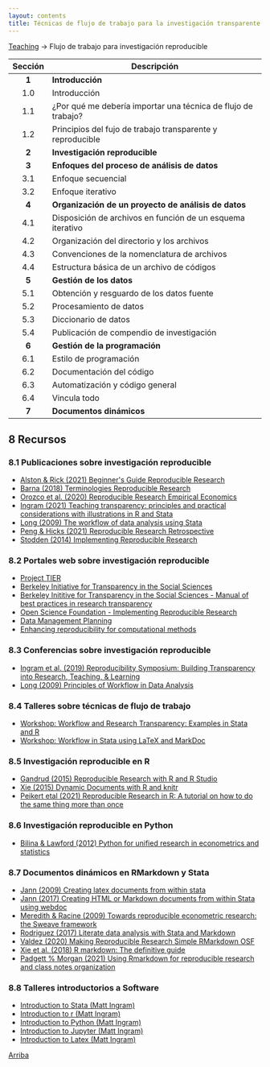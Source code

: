 ```yaml
---
layout: contents
title: Técnicas de flujo de trabajo para la investigación transparente y reproducible
---
```


<a name="Contenido"></a>

[Teaching](../../teaching) &rarr; Flujo de trabajo para investigación reproducible

| Sección       | Descripción  |
|:-------------:|--------------|
| **1**         | **Introducción** &nbsp;&nbsp; <a href="https://crenteriam.github.io/workshops/flujo-de-trabajo/introduccion/" style="color:black;"><i class="fa fa-folder-open" style="font-size:1em"></i></a> |
| 1.0       | Introducción  |
| 1.1       | ¿Por qué me debería importar una técnica de flujo de trabajo? |
| 1.2       | Principios del fujo de trabajo transparente y reproducible |
| **2**         | **Investigación reproducible** &nbsp;&nbsp; <a href="https://crenteriam.github.io/workshops/flujo-de-trabajo/investigacion-reproducible/" style="color:black;"><i class="fa fa-folder-open" style="font-size:1em"></i></a> |
| **3**         | **Enfoques del proceso de análisis de datos** &nbsp;&nbsp; <a href="https://crenteriam.github.io/workshops/flujo-de-trabajo/enfoques-analisisdedatos/" style="color:black;"><i class="fa fa-folder-open" style="font-size:1em"></i></a> |
| 3.1       | Enfoque secuencial |
| 3.2       | Enfoque iterativo |
| **4**         | **Organización de un proyecto de análisis de datos** &nbsp;&nbsp; <a href="https://crenteriam.github.io/workshops/flujo-de-trabajo/organizacion-proyectodeanalisis/" style="color:black;"><i class="fa fa-folder-open" style="font-size:1em"></i></a> |
| 4.1       | Disposición de archivos en función de un esquema iterativo |
| 4.2       | Organización del directorio y los archivos |
| 4.3       | Convenciones de la nomenclatura de archivos |
| 4.4       | Estructura básica de un archivo de códigos |
| **5**         | **Gestión de los datos** &nbsp;&nbsp; <a href="https://crenteriam.github.io/workshops/flujo-de-trabajo/gestion-datos/" style="color:black;"><i class="fa fa-folder-open" style="font-size:1em"></i></a> |
| 5.1       | Obtención y resguardo de los datos fuente |
| 5.2       | Procesamiento de datos |
| 5.3       | Diccionario de datos |
| 5.4       | Publicación de compendio de investigación |
| **6**         | **Gestión de la programación** &nbsp;&nbsp; <a href="https://crenteriam.github.io/workshops/flujo-de-trabajo/gestion-programacion/" style="color:black;"><i class="fa fa-folder-open" style="font-size:1em"></i></a> |
| 6.1       | Estilo de programación |
| 6.2       | Documentación del código |
| 6.3       | Automatización y código general |
| 6.4       | Vincula todo |
| **7**         | **Documentos dinámicos** &nbsp;&nbsp; <a href="XXXhttps://crenteriam.github.io/training/dynamic-documents/dynamicdocs-stataXXX/" style="color:black;"><i class="fa fa-folder-open" style="font-size:1em"></i></a> |

## 8 Recursos

### 8.1 Publicaciones sobre investigación reproducible

- [Alston & Rick (2021) Beginner's Guide Reproducible Research](https://doi.org/10.1002/bes2.1801)
- [Barna (2018) Terminologies Reproducible Research](https://arxiv.org/pdf/1802.03311.pdf)
- [Orozco et al. (2020) Reproducible Research Empirical Economics](https://doi.org/10.1111/joes.12389)
- [Ingram (2021) Teaching transparency: principles and practical considerations with illustrations in R and Stata](https://www.elgaronline.com/view/edcoll/9781839101205/9781839101205.00017.xml)
- [Long (2009) The workflow of data analysis using Stata](https://www.stata.com/bookstore/workflow-data-analysis-stata/)
- [Peng & Hicks (2021) Reproducible Research Retrospective](https://doi.org/10.1146/annurev-publhealth-012420-105110)
- [Stodden (2014) Implementing Reproducible Research](https://www.perlego.com/book/1573051/implementing-reproducible-research-pdf?utm_source=google&utm_medium=cpc&gclid=CjwKCAjw49qKBhAoEiwAHQVTo5GadG2Bt4rAYFycknvJ4VZ2xM-dNpaTBtOmysn7T7lvk4O5-wAcJBoCCoUQAvD_BwE)

### 8.2 Portales web sobre investigación reproducible

- [Project TIER](https://www.projecttier.org/)
- [Berkeley Initiative for Transparency in the Social Sciences](https://www.bitss.org/)
- [Berkeley Inititive for Transparency in the Social Sciences - Manual of best practices in research transparency](https://github.com/garretchristensen/BestPracticesManual)
- [Open Science Foundation - Implementing Reproducible Research](https://osf.io/s9tya/)
- [Data Management Planning](https://guides.nyu.edu/data_management/)
- [Enhancing reproducibility for computational methods](http://science.sciencemag.org/content/354/6317/1240)

### 8.3 Conferencias sobre investigación reproducible

- [Ingram et al. (2019) Reproducibility Symposium: Building Transparency into Research, Teaching, & Learning](https://youtu.be/oVitDKKCLZ8)
- [Long (2009) Principles of Workflow in Data Analysis](https://media.dlib.indiana.edu/media_objects/6h440x04w)

### 8.4 Talleres sobre técnicas de flujo de trabajo

- [Workshop: Workflow and Research Transparency: Examples in Stata and R](http://mattingram.net/teaching/workshops/workflowRstata/)
- [Workshop: Workflow in Stata using LaTeX and MarkDoc](http://mattingram.net/teaching/workshops/workflowstata/)

### 8.5 Investigación reproducible en R

- [Gandrud (2015) Reproducible Research with R and R Studio](https://radhakrishna.typepad.com/reproducible-research-with-r-and-rstudio---second-edition.pdf)
- [Xie (2015) Dynamic Documents with R and knitr](https://www.latexstudio.net/wp-content/uploads/2014/03/DDR-Yihui-Xie-Chap1-3.pdf)
- [Peikert etal (2021) Reproducible Research in R: A tutorial on how to do the same thing more than once](https://psyarxiv.com/fwxs4/)

### 8.6 Investigación reproducible en Python
- [Bilina & Lawford (2012) Python for unified research in econometrics and statistics](https://doi.org/10.1080/07474938.2011.553573)

### 8.7 Documentos dinámicos en RMarkdown y Stata

- [Jann (2009) Creating latex documents from within stata](https://boris.unibe.ch/69481/1/texdoctalk.pdf)
- [Jann (2017) Creating HTML or Markdown documents from within Stata using webdoc](https://journals.sagepub.com/doi/abs/10.1177/1536867x1701700102)
- [Meredith & Racine (2009) Towards reproducible econometric research: the Sweave framework](https://doi.org/10.1002/jae.1030)
- [Rodriguez (2017) Literate data analysis with Stata and Markdown](https://doi.org/10.1177%2F1536867X1701700304)
- [Valdez (2020) Making Reproducible Research Simple RMarkdown OSF](https://link.springer.com/chapter/10.1007/978-3-030-49570-1_3)
- [Xie et al. (2018) R markdown: The definitive guide](https://bookdown.org/yihui/rmarkdown/rmarkdown.pdf)
- [Padgett % Morgan (2021) Using Rmarkdown for reproducible research and class notes organization](https://youtu.be/GOcVwsfbipQ)

### 8.8 Talleres introductorios a Software

- [Introduction to Stata (Matt Ingram)](http://mattingram.net/teaching/workshops/introstata/)
- [Introduction to r (Matt Ingram)](http://mattingram.net/teaching/workshops/introR/)
- [Introduction to Python (Matt Ingram)](http://mattingram.net/teaching/workshops/introPython/)
- [Introduction to Jupyter (Matt Ingram)](http://mattingram.net/teaching/workshops/introjupyter/)
- [Introduction to Latex (Matt Ingram)](http://mattingram.net/teaching/workshops/introlatex/)



[Arriba](#Contenido)
